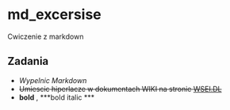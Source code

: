 # md_excersise
Cwiczenie z markdown
## Zadania
* *Wypelnic Markdown*
* <s>Umiescic hiperlacze w dokumentach WIKI na stronie [WSEI.DL](http://dl.wsei.lublin.pl)</s>
* **bold** , ***bold italic ***
